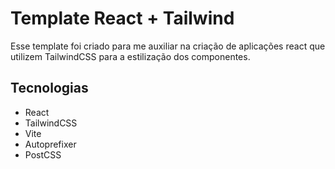 # Template React + Tailwind

Esse template foi criado para me auxiliar na criação de aplicações react que utilizem TailwindCSS para a estilização dos componentes.

## Tecnologias
- React
- TailwindCSS
- Vite
- Autoprefixer
- PostCSS


